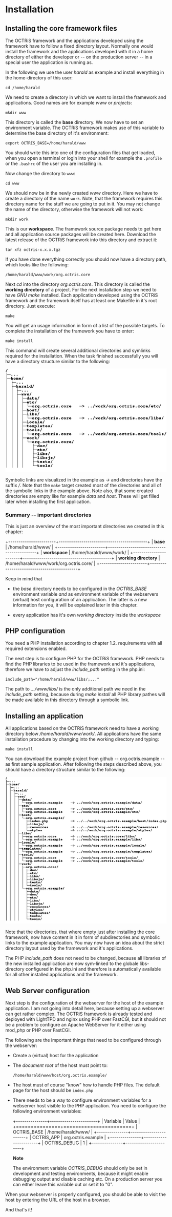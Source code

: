 Installation
============

Installing the core framework files
-----------------------------------

The OCTRiS framework and the applications developed using the framework have 
to follow a fixed directory layout. Normally one would install the framework
and the applications developed with it in a home directory of either the 
developer or -- on the production server -- in a special user the application
is running as.

In the following we use the user *harald* as example and install everything in 
the home-directory of this user:

    cd /home/harald
    
We need to create a directory in which we want to install the framework and
applications. Good names are for example *www* or *projects*:

    mkdir www
    
This directory is called the **base** directory. We now have to set an environment 
variable. The OCTRiS framework makes use of this variable to determine the base 
directory of it's environment:

    export OCTRIS_BASE=/home/harald/www

You should write this into one of the configuration files that get loaded, when
you open a terminal or login into your shell for example the `.profile` or the
`.bashrc` of the user you are installing in.

Now change the directory to `www`:

    cd www
    
We should now be in the newly created *www* directory. Here we have to create a 
directory of the name `work`. Note, that the framework requires this directory 
name for the stuff we are going to put in it. You may not change the name of the
directory, otherwise the framework will not work:

    mkdir work

This is our **workspace**. The framework source package needs to get here and all
application source packages will be created here. Download the latest release
of the OCTRiS framework into this directory and extract it:

    tar xfz octris-x.x.x.tgz

If you have done everything correctly you should now have a directory path,
which looks like the following:

    /home/harald/www/work/org.octris.core
                
Next *cd* into the directory *org.octris.core*. This directory is called the
**working directory** of a project. For the next installation step we need to
have *GNU make* installed. Each application developed using the OCTRiS framework 
and the framework itself has at least one Makefile in it's root directory. Just 
execute:

    make

You will get an usage information in form of a list of the possible targets. To
complete the installation of the framework you have to enter:

    make install
    
This command will create several additional directories and symlinks required
for the installation. When the task finished successfully you will have 
a directory structure similar to the following:

![core tree](../figures/tree_core.png)
    
Symbolic links are visualized in the example as *->* and directories have the
suffix */*. Note that the `make` target created most of the directories and all 
of the symbolic links in the example above. Note also, that some created 
directories are empty like for example *data* and *host*. These will get 
filled later when installing the first application.

### Summary -- important directories

This is just an overview of the most important directories we created in this
chapter:

+-----------------------+-------------------------------------------+
| **base**              | /home/harald/www/                         |
+-----------------------+-------------------------------------------+
| **workspace**         | /home/harald/www/work/                    |
+-----------------------+-------------------------------------------+
| **working directory** | /home/harald/www/work/org.octris.core/    |
+-----------------------+-------------------------------------------+

Keep in mind that

*   the *base* directory needs to be configured in the *OCTRIS_BASE* environment
    variable _and_ as environment variable of the webservers (virtual) host 
    configuration of an application. The latter is a new information for you,
    it will be explained later in this chapter.

*   every application has it's own *working directory* inside the *workspace*

PHP configuration
-----------------

You need a PHP installation according to chapter 1.2. requirements with all 
required extensions enabled.

The next step is to configure PHP for the OCTRiS framework. PHP needs to find 
the PHP libraries to be used in the framework and it's applications, therefore 
we have to adjust the *include_path* setting in the php.ini:

    include_path="/home/harald/www/libs/;..."

The path to *.../www/libs/* is the only additional path we need in the 
*include_path* setting, because during *make install* all PHP library pathes
will be made available in this directory through a symbolic link.

Installing an application
-------------------------

All applications based on the OCTRiS framework need to have a working directory
below */home/harald/www/work/*. All applications have the same installation
procedure by changing into the working directory and typing:

    make install
    
You can download the example project from github -- org.octris.example -- as 
first sample application. After following the steps described above, you 
should have a directory structure similar to the following:

![example tree](../figures/tree_example.png)

Note that the directories, that where empty just after installing the core
framework, now have content in it in form of subdirectories and symbolic
links to the example application. You may now have an idea about the strict 
directory layout used by the framework and it's applications.

The PHP *include_path* does not need to be changed, because all libraries of
the new installed application are now sym-linked to the globale libs-directory
configured in the php.ini and therefore is automatically available for all other
installed applications and the framework.

Web Server configuration
------------------------

Next step is the configuration of the webserver for the host of the example
application. I am not going into detail here, because setting up a webserver
can get rather complex. The OCTRiS framework is already tested and deployed
with LightTPD and nginx using PHP over FastCGI, but it should not be a problem 
to configure an Apache WebServer for it either using mod\_php or PHP over
FastCGI.

The following are the important things that need to be configured through the
webserver:

*   Create a (virtual) host for the application

*   The *document root* of the host must point to:

        /home/harald/www/host/org.octris.example/
        
*   The host must of course "know" how to handle PHP files. The default page
    for the host should be `index.php`

*   There needs to be a way to configure environment variables for a webserver
    host visible to the PHP application. You need to configure the following
    environment variables:

    +---------------+-----------------------+
    | Variable      | Value                 |
    +===============+=======================+
    | OCTRIS_BASE   | /home/harald/www/     |
    +---------------+-----------------------+
    | OCTRIS_APP    | org.octris.example    |
    +---------------+-----------------------+
    | OCTRIS_DEBUG  | 1                     |
    +---------------+-----------------------+
    
    **Note** 
    
    The environment variable *OCTRIS_DEBUG* should only be set in development
    and testing environments, because it might enable debugging output and 
    disable caching etc. On a production server you can either leave this 
    variable out or set it to "0".

When your webserver is properly configured, you should be able to visit the host
by entering the URL of the host in a browser.

And that's it!
